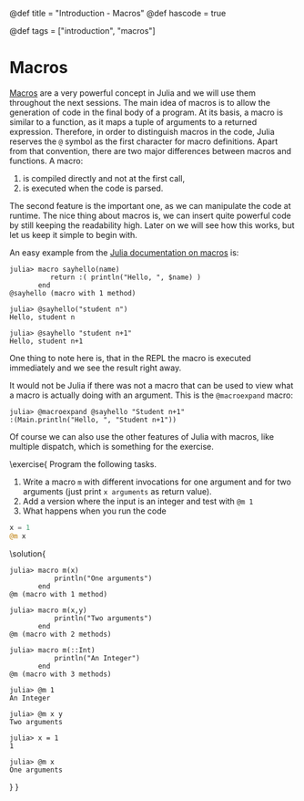 @def title = "Introduction - Macros"
@def hascode = true

@def tags = ["introduction", "macros"]

# Macros

[Macros](https://docs.julialang.org/en/v1/manual/metaprogramming/#man-macros) are a very powerful concept in Julia and we will use them throughout the next sessions.
The main idea of macros is to allow the generation of code in the final body of a program.
At its basis, a macro is similar to a function, as it maps a tuple of arguments to a returned expression. 
Therefore, in order to distinguish macros in the code, Julia reserves the `@` symbol as the first character for macro definitions. 
Apart from that convention, there are two major differences between macros and functions.
A macro:
1. is compiled directly and not at the first call,
1. is executed when the code is parsed.

The second feature is the important one, as we can manipulate the code at runtime.
The nice thing about macros is, we can insert quite powerful code by still keeping the readability high. 
Later on we will see how this works, but let us keep it simple to begin with.  

An easy example from the [Julia documentation on macros](https://docs.julialang.org/en/v1/manual/metaprogramming/#man-macros) is:
```julia-repl
julia> macro sayhello(name)
          return :( println("Hello, ", $name) )
       end
@sayhello (macro with 1 method)

julia> @sayhello("student n")
Hello, student n

julia> @sayhello "student n+1"
Hello, student n+1
```
One thing to note here is, that in the REPL the macro is executed immediately and we see the result right away. 

It would not be Julia if there was not a macro that can be used to view what a macro is actually doing with an argument. 
This is the `@macroexpand` macro:
```julia-repl
julia> @macroexpand @sayhello "Student n+1"
:(Main.println("Hello, ", "Student n+1"))
```

Of course we can also use the other features of Julia with macros, like multiple dispatch, which is something for the exercise. 

\exercise{
Program the following tasks.
1. Write a macro `m` with different invocations for one argument and for two arguments (just print `x arguments` as return value). 
1. Add a version where the input is an integer and test with `@m 1`
1. What happens when you run the code 
```julia
x = 1
@m x
```

\solution{
```julia-repl
julia> macro m(x)
           println("One arguments")
       end
@m (macro with 1 method)

julia> macro m(x,y)
           println("Two arguments")
       end
@m (macro with 2 methods)

julia> macro m(::Int)
           println("An Integer")
       end
@m (macro with 3 methods)

julia> @m 1
An Integer

julia> @m x y
Two arguments

julia> x = 1
1

julia> @m x
One arguments
```
}
}
